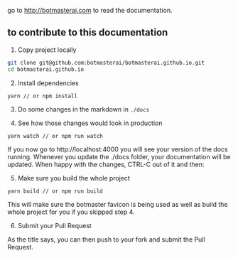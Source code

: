 go to http://botmasterai.com to read the documentation.

## to contribute to this documentation

1. Copy project locally
``` bash
git clone git@github.com:botmasterai/botmasterai.github.io.git
cd botmasterai.github.io
```

2. Install dependencies
``` bash
yarn // or npm install
```

3. Do some changes in the markdown in `./docs`

4. See how those changes would look in production
```
yarn watch // or npm run watch
```

If you now go to http://localhost:4000 you will see your version of the docs running. Whenever you update the ./docs folder, your documentation will be updated. When happy with the changes, CTRL-C out of it and then:

5. Make sure you build the whole project
```
yarn build // or npm run build
```

This will make sure the botmaster favicon is being used as well as build the whole project for you if you skipped step 4.

6. Submit your Pull Request

As the title says, you can then push to your fork and submit the Pull Request.